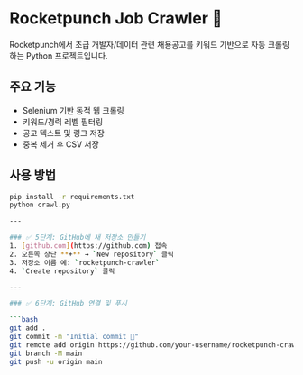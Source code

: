 # Rocketpunch Job Crawler 🧲

Rocketpunch에서 초급 개발자/데이터 관련 채용공고를 키워드 기반으로 자동 크롤링하는 Python 프로젝트입니다.

## 주요 기능
- Selenium 기반 동적 웹 크롤링
- 키워드/경력 레벨 필터링
- 공고 텍스트 및 링크 저장
- 중복 제거 후 CSV 저장

## 사용 방법
```bash
pip install -r requirements.txt
python crawl.py

---

### ✅ 5단계: GitHub에 새 저장소 만들기
1. [github.com](https://github.com) 접속
2. 오른쪽 상단 **+** → `New repository` 클릭
3. 저장소 이름 예: `rocketpunch-crawler`
4. `Create repository` 클릭

---

### ✅ 6단계: GitHub 연결 및 푸시

```bash
git add .
git commit -m "Initial commit 🚀"
git remote add origin https://github.com/your-username/rocketpunch-crawler.git
git branch -M main
git push -u origin main
